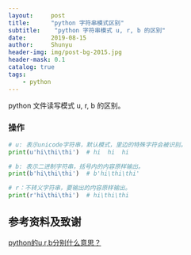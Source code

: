 ```yaml
---
layout:     post
title:      "python 字符串模式区别"
subtitle:    "python 字符串模式 u, r, b 的区别"
date:       2019-08-15
author:     Shunyu
header-img: img/post-bg-2015.jpg
header-mask: 0.1
catalog: true
tags:
    - python
---
```




python 文件读写模式 u, r, b 的区别。



### 操作

```python
# u: 表示unicode字符串，默认模式，里边的特殊字符会被识别。
print(u'hi\thi\thi')  # hi	hi	hi

# b: 表示二进制字符串，括号内的内容原样输出。
print(b'hi\thi\thi')  # b'hi\thi\thi'

# r：不转义字符串，要输出的内容原样输出。
print(r'hi\thi\thi')  # hi\thi\thi
```



## 参考资料及致谢

[python的u,r,b分别什么意思？](https://www.cnblogs.com/young233/p/11195577.html)

